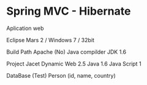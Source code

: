 # Spring MVC - Hibernate

Aplication web

Eclipse Mars 2 / Windows 7 / 32bit

Build Path
	Apache (No)
	Java compilder JDK 1.6

Project Jacet
	Dynamic Web 2.5
	Java 1.6
	Java Script 1

DataBase (Test)
	Person (id, name, country)
